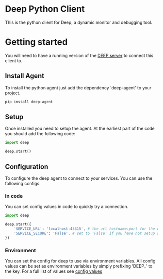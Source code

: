 # Deep Python Client
This is the python client for Deep, a dynamic monitor and debugging tool.

# Getting started
You will need to have a running version of the [DEEP server](#) to connect this client to.

## Install Agent
To install the python agent just add the dependency 'deep-agent' to your project.

```bash
pip install deep-agent
```

## Setup
Once installed you need to setup the agent. At the earliest part of the code you should add the following code:

```python
import deep

deep.start()
```

## Configuration
To configure the deep agent to connect to your services. You can use the following configs.

### In code
You can set config values in code to quickly try a connection.

```python
import deep

deep.start({
    'SERVICE_URL': 'localhost:43315', # the url hostname:port for the deep service
    'SERVICE_SECURE': 'False', # set to 'False' if you have not setup a secure connection for this service
})
```

### Environment
You can set the config for deep to use via environment variables. All config values can be set as environment 
variables by simply prefixing 'DEEP_' to the key. For a full list of values see [config values](./config/config.md)
